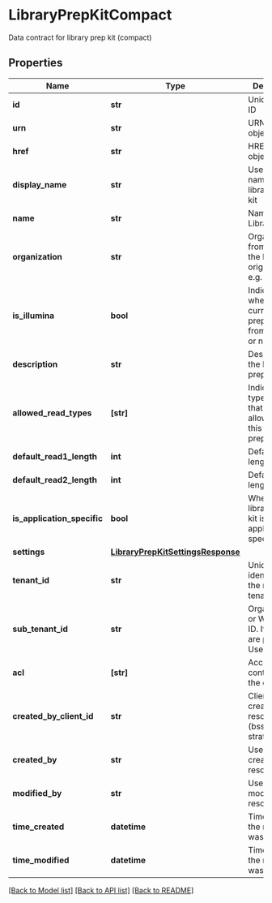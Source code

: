 # LibraryPrepKitCompact

Data contract for library prep kit (compact)

## Properties
Name | Type | Description | Notes
------------ | ------------- | ------------- | -------------
**id** | **str** | Unique object ID | [optional] 
**urn** | **str** | URN of the object | [optional] 
**href** | **str** | HREF to the object | [optional] 
**display_name** | **str** | User-friendly name of the library prep kit | [optional] 
**name** | **str** | Name of the LibraryPrepKit | [optional] 
**organization** | **str** | Organization from which the kit originated, e.g. illumina | [optional] 
**is_illumina** | **bool** | Indicate whether the current library prep kit is from illumina or not. | [optional] 
**description** | **str** | Description of the library prep kit | [optional] 
**allowed_read_types** | **[str]** | Indicates the types of reads that are allowed for this library prep kit | [optional] 
**default_read1_length** | **int** | Default read 1 length | [optional] 
**default_read2_length** | **int** | Default read 2 length | [optional] 
**is_application_specific** | **bool** | Whether the library prep kit is application specific | [optional] 
**settings** | [**LibraryPrepKitSettingsResponse**](LibraryPrepKitSettingsResponse.md) |  | [optional] 
**tenant_id** | **str** | Unique identifier for the resource tenant | [optional] 
**sub_tenant_id** | **str** | Organizational or Workgroup ID. If neither are present, User ID. | [optional] 
**acl** | **[str]** | Access control list of the object | [optional] 
**created_by_client_id** | **str** | ClientId that created the resource (bssh, stratus...) | [optional] 
**created_by** | **str** | User that created the resource | [optional] 
**modified_by** | **str** | User that last modified the resource | [optional] 
**time_created** | **datetime** | Time (in UTC) the resource was created | [optional] 
**time_modified** | **datetime** | Time (in UTC) the resource was modified | [optional] 

[[Back to Model list]](../README.md#documentation-for-models) [[Back to API list]](../README.md#documentation-for-api-endpoints) [[Back to README]](../README.md)


